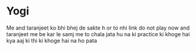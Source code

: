 # Yogi
Me and taranjeet ko bhi bhej de sakte h or to nhi link do not play now and taranjeet me be kar le samj me to chala jata hu na ki practice ki khoge hai kya aaj ki thi ki khoge hai na ho pata 
